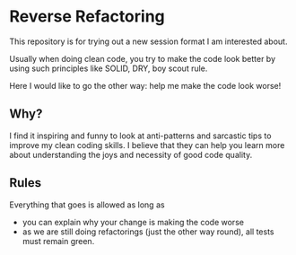 # Reverse Refactoring

This repository is for trying out a new session format
I am interested about.

Usually when doing clean code, you try to make the code look better
by using such principles like SOLID, DRY, boy scout rule.

Here I would like to go the other way: help me make the code
look worse!

## Why?

I find it inspiring and funny to look at anti-patterns and sarcastic
tips to improve my clean coding skills. I believe that they
can help you learn more about understanding the joys and necessity of good code quality.

## Rules

Everything that goes is allowed as long as

* you can explain why your change is making the code worse
* as we are still doing refactorings (just the other way round),
  all tests must remain green.
